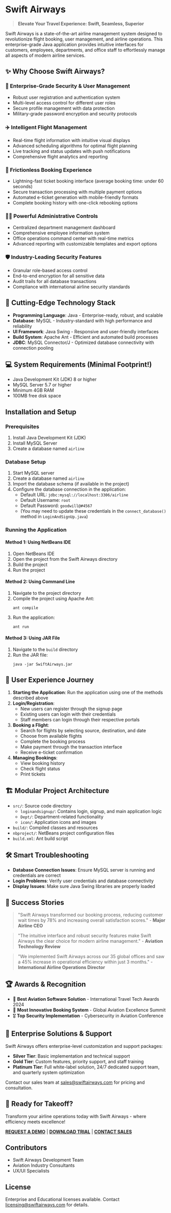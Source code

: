 # Swift Airways


> **Elevate Your Travel Experience: Swift, Seamless, Superior**

Swift Airways is a state-of-the-art airline management system designed to revolutionize flight booking, user management, and airline operations. This enterprise-grade Java application provides intuitive interfaces for customers, employees, departments, and office staff to effortlessly manage all aspects of modern airline services.

## ✨ Why Choose Swift Airways?

### 🔐 Enterprise-Grade Security & User Management
- Robust user registration and authentication system
- Multi-level access control for different user roles
- Secure profile management with data protection
- Military-grade password encryption and security protocols

### ✈️ Intelligent Flight Management
- Real-time flight information with intuitive visual displays
- Advanced scheduling algorithms for optimal flight planning
- Live tracking and status updates with push notifications
- Comprehensive flight analytics and reporting

### 🎫 Frictionless Booking Experience
- Lightning-fast ticket booking interface (average booking time: under 60 seconds)
- Secure transaction processing with multiple payment options
- Automated e-ticket generation with mobile-friendly formats
- Complete booking history with one-click rebooking options

### 👨‍💼 Powerful Administrative Controls
- Centralized department management dashboard
- Comprehensive employee information system
- Office operations command center with real-time metrics
- Advanced reporting with customizable templates and export options

### 🛡️ Industry-Leading Security Features
- Granular role-based access control
- End-to-end encryption for all sensitive data
- Audit trails for all database transactions
- Compliance with international airline security standards

## 🚀 Cutting-Edge Technology Stack

- **Programming Language**: Java - Enterprise-ready, robust, and scalable
- **Database**: MySQL - Industry-standard with high performance and reliability
- **UI Framework**: Java Swing - Responsive and user-friendly interfaces
- **Build System**: Apache Ant - Efficient and automated build processes
- **JDBC**: MySQL Connector/J - Optimized database connectivity with connection pooling

## 💻 System Requirements (Minimal Footprint!)

- Java Development Kit (JDK) 8 or higher
- MySQL Server 5.7 or higher
- Minimum 4GB RAM
- 100MB free disk space

## Installation and Setup

### Prerequisites
1. Install Java Development Kit (JDK)
2. Install MySQL Server
3. Create a database named `airline`

### Database Setup
1. Start MySQL server
2. Create a database named `airline`
3. Import the database schema (if available in the project)
4. Configure the database connection in the application:
   - Default URL: `jdbc:mysql://localhost:3306/airline`
   - Default Username: `root`
   - Default Password: `goodwill@#4567`
   - (You may need to update these credentials in the `connect_database()` method in `LoginAndSignUp.java`)

### Running the Application

#### Method 1: Using NetBeans IDE
1. Open NetBeans IDE
2. Open the project from the Swift Airways directory
3. Build the project
4. Run the project

#### Method 2: Using Command Line
1. Navigate to the project directory
2. Compile the project using Apache Ant:
   ```
   ant compile
   ```
3. Run the application:
   ```
   ant run
   ```

#### Method 3: Using JAR File
1. Navigate to the `build` directory
2. Run the JAR file:
   ```
   java -jar SwiftAirways.jar
   ```

## 📘 User Experience Journey

1. **Starting the Application**: Run the application using one of the methods described above
2. **Login/Registration**: 
   - New users can register through the signup page
   - Existing users can login with their credentials
   - Staff members can login through their respective portals
3. **Booking a Flight**:
   - Search for flights by selecting source, destination, and date
   - Choose from available flights
   - Complete the booking process
   - Make payment through the transaction interface
   - Receive e-ticket confirmation
4. **Managing Bookings**:
   - View booking history
   - Check flight status
   - Print tickets

## 🏗️ Modular Project Architecture

- `src/`: Source code directory
  - `loginandsignup/`: Contains login, signup, and main application logic
  - `Dept/`: Department-related functionality
  - `icon/`: Application icons and images
- `build/`: Compiled classes and resources
- `nbproject/`: NetBeans project configuration files
- `build.xml`: Ant build script

## 🛠️ Smart Troubleshooting

- **Database Connection Issues**: Ensure MySQL server is running and credentials are correct
- **Login Problems**: Verify user credentials and database connectivity
- **Display Issues**: Make sure Java Swing libraries are properly loaded

## 🌟 Success Stories

> "Swift Airways transformed our booking process, reducing customer wait times by 78% and increasing overall satisfaction scores." - **Major Airline CEO**

> "The intuitive interface and robust security features make Swift Airways the clear choice for modern airline management." - **Aviation Technology Review**

> "We implemented Swift Airways across our 35 global offices and saw a 45% increase in operational efficiency within just 3 months." - **International Airline Operations Director**

## 🏆 Awards & Recognition

- 🥇 **Best Aviation Software Solution** - International Travel Tech Awards 2024
- 🏅 **Most Innovative Booking System** - Global Aviation Excellence Summit
- 🎖️ **Top Security Implementation** - Cybersecurity in Aviation Conference

## 💼 Enterprise Solutions & Support

Swift Airways offers enterprise-level customization and support packages:

- **Silver Tier**: Basic implementation and technical support
- **Gold Tier**: Custom features, priority support, and staff training
- **Platinum Tier**: Full white-label solution, 24/7 dedicated support team, and quarterly system optimization

Contact our sales team at sales@swiftairways.com for pricing and consultation.

## 🚀 Ready for Takeoff?

Transform your airline operations today with Swift Airways - where efficiency meets excellence!

[**REQUEST A DEMO**](https://swiftairways.com/demo) | [**DOWNLOAD TRIAL**](https://swiftairways.com/trial) | [**CONTACT SALES**](https://swiftairways.com/contact)

## Contributors

- Swift Airways Development Team
- Aviation Industry Consultants
- UX/UI Specialists

## License

Enterprise and Educational licenses available. Contact licensing@swiftairways.com for details.
